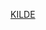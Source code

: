 [KILDE](https://github.com/agangster1/Sandsynlighed-og-statestik-formelsamling/blob/main/MM6_Regression.ipynb)
